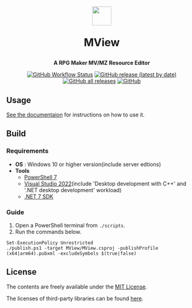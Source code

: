 <p align="center">
    <h1 align="center">
        <img src="https://raw.githubusercontent.com/handbros/mview/main/docs/images/mview_icon.ico" width="50" height="50">
        <p>MView</p>
    </h1>
    <p align="center"><b>A RPG Maker MV/MZ Resource Editor</b></p>
    <p align="center">
        <a target="_blank" href="https://github.com/handbros/mview/actions"><img alt="GitHub Workflow Status" src="https://img.shields.io/github/actions/workflow/status/handbros/mview/release.yml?branch=main"></a>
        <a target="_blank" href="https://github.com/handbros/mview/releases/latest"><img alt="GitHub release (latest by date)" src="https://img.shields.io/github/v/release/handbros/mview"></a>
        <a target="_blank" href="https://github.com/handbros/mview/releases/latest"><img alt="GitHub all releases" src="https://img.shields.io/github/downloads/handbros/mview/total"></a>
        <a target="_blank" href="https://github.com/handbros/mview/blob/main/LICENSE"><img alt="GitHub" src="https://img.shields.io/github/license/handbros/mview"></a>
    </p>
</p>

## Usage
[See the documentaion](../docs/GUIDE.md) for instructions on how to use it.

## Build
### Requirements
 * __OS__ : Windows 10 or higher version(include server edtions)
 * __Tools__
   * [PowerShell 7](https://github.com/PowerShell/PowerShell)
   * [Visual Studio 2022](https://visualstudio.microsoft.com/)(include 'Desktop development with C++' and '.NET desktop development' workload)
   * [.NET 7 SDK](https://dotnet.microsoft.com/en-us/download)

### Guide
1. Open a PowerShell terminal from `./scripts`.
2. Run the commands below.
```pwsh
Set-ExecutionPolicy Unrestricted
./publish.ps1 -target MView/MView.csproj -publishProfile (x64|arm64).pubxml -excludeSymbols $(true|false)
```

## License
The contents are freely available under the [MIT License](http://opensource.org/licenses/MIT).

The licenses of third-party libraries can be found [here](https://github.com/handbros/mview/blob/main/docs/THIRD_PARTY_NOTICES.md).
